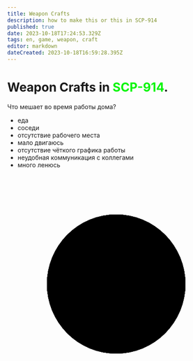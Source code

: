 ```yaml
---
title: Weapon Crafts
description: how to make this or this in SCP-914
published: true
date: 2023-10-18T17:24:53.329Z
tags: en, game, weapon, craft
editor: markdown
dateCreated: 2023-10-18T16:59:28.395Z
---
```


# Weapon Crafts in <font color="#04f504">SCP-914</font>.
<div class="canvas">  
  <div class="legend">
    <p class="title">Что мешает во время работы дома?</p>    
    <ul class="caption-list">
      <li class="caption-item">еда</li>
      <li class="caption-item">соседи</li>
      <li class="caption-item">отсутствие рабочего места</li>
      <li class="caption-item">мало двигаюсь</li>
      <li class="caption-item">отсутствие чёткого графика работы</li>
      <li class="caption-item">неудобная коммуникация с коллегами</li>
      <li class="caption-item">много ленюсь</li>
    </ul>
  </div>
  
  <svg class="chart" width="500" height="500" viewBox="0 0 50 50">
    <circle class="unit" r="15.9" cx="50%" cy="50%"></circle>
    <circle class="unit" r="15.9" cx="50%" cy="50%"></circle>
    <circle class="unit" r="15.9" cx="50%" cy="50%"></circle>
    <circle class="unit" r="15.9" cx="50%" cy="50%"></circle>
    <circle class="unit" r="15.9" cx="50%" cy="50%"></circle>
    <circle class="unit" r="15.9" cx="50%" cy="50%"></circle>
    <circle class="unit" r="15.9" cx="50%" cy="50%"></circle>
  </svg>
</div>